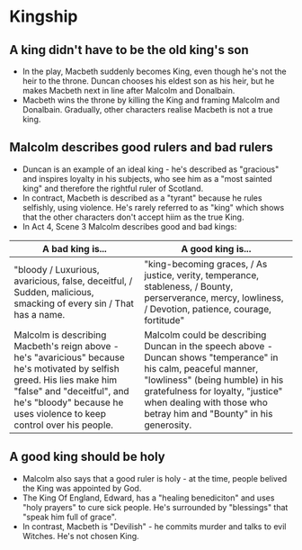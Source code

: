 # Kingship

## A king didn't have to be the old king's son
- In the play, Macbeth suddenly becomes King, even though he's not the heir to the throne. Duncan chooses his eldest son as his heir, but he makes Macbeth next in line after Malcolm and Donalbain.
- Macbeth wins the throne by killing the King and framing Malcolm and Donalbain. Gradually, other characters realise Macbeth is not a true king.

## Malcolm describes good rulers and bad rulers
- Duncan is an example of an ideal king - he's described as "gracious" and inspires loyalty in his subjects, who see him as a "most sainted king" and therefore the rightful ruler of Scotland.
- In contract, Macbeth is described as a "tyrant" because he rules selfishly, using violence. He's rarely referred to as "king" which shows that the other characters don't accept hiim as the true King.
- In Act 4, Scene 3 Malcolm describes good and bad kings:

| A bad king is... | A good king is... |
| ---------------- | ----------------- |
| "bloody / Luxurious, avaricious, false, deceitful, / Sudden, malicious, smacking of every sin / That has a name. | "king-becoming graces, / As justice, verity, temperance, stableness, / Bounty, perserverance, mercy, lowliness, / Devotion, patience, courage, fortitude" |
| Malcolm is describing Macbeth's reign above - he's "avaricious" because he's motivated by selfish greed. His lies make him "false" and "deceitful", and he's "bloody" because he uses violence to keep control over his people. | Malcolm could be describing Duncan in the speech above - Duncan shows "temperance" in his calm, peaceful manner, "lowliness" (being humble) in his gratefulness for loyalty, "justice" when dealing with those who betray him and "Bounty" in his generosity. |

## A good king should be holy
- Malcolm also says that a good ruler is holy - at the time, people belived the King was appointed by God.
- The King Of England, Edward, has a "healing benediciton" and uses "holy prayers" to cure sick people. He's surrounded by "blessings" that "speak him full of grace".
- In contrast, Macbeth is "Devilish" - he commits murder and talks to evil Witches. He's not chosen King.
